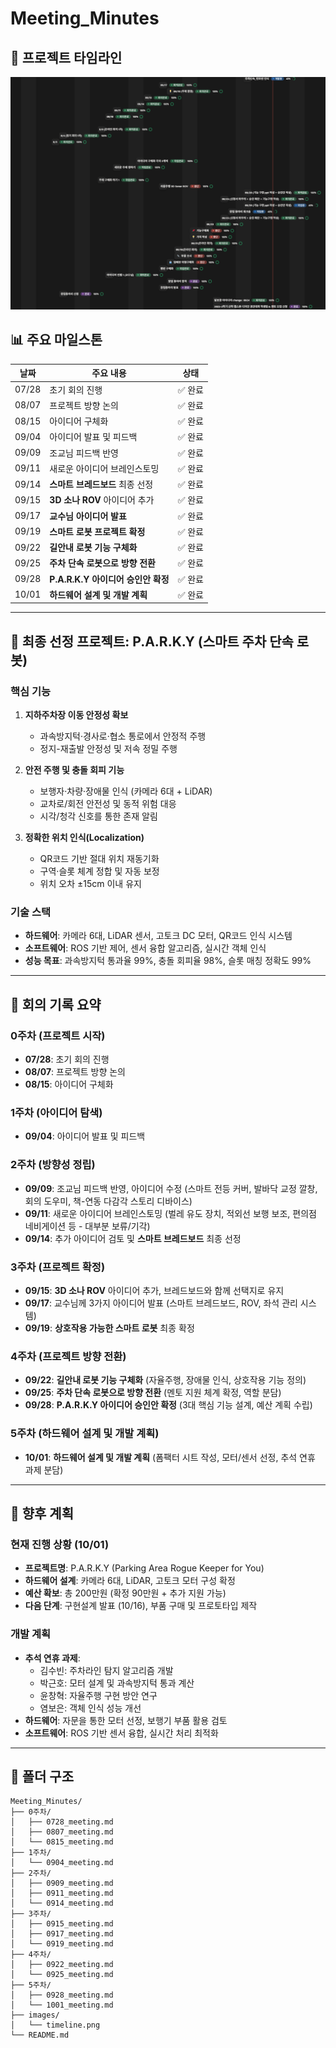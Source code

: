 # Meeting_Minutes

## 📅 프로젝트 타임라인

![노션 타임라인](./images/timeline.png)

## 📊 주요 마일스톤

| 날짜 | 주요 내용 | 상태 |
|------|-----------|------|
| 07/28 | 초기 회의 진행 | ✅ 완료 |
| 08/07 | 프로젝트 방향 논의 | ✅ 완료 |
| 08/15 | 아이디어 구체화 | ✅ 완료 |
| 09/04 | 아이디어 발표 및 피드백 | ✅ 완료 |
| 09/09 | 조교님 피드백 반영 | ✅ 완료 |
| 09/11 | 새로운 아이디어 브레인스토밍 | ✅ 완료 |
| 09/14 | **스마트 브레드보드** 최종 선정 | ✅ 완료 |
| 09/15 | **3D 소나 ROV** 아이디어 추가 | ✅ 완료 |
| 09/17 | **교수님 아이디어 발표** | ✅ 완료 |
| 09/19 | **스마트 로봇 프로젝트 확정** | ✅ 완료 |
| 09/22 | **길안내 로봇 기능 구체화** | ✅ 완료 |
| 09/25 | **주차 단속 로봇으로 방향 전환** | ✅ 완료 |
| 09/28 | **P.A.R.K.Y 아이디어 승인안 확정** | ✅ 완료 |
| 10/01 | **하드웨어 설계 및 개발 계획** | ✅ 완료 |

---

## 🎯 최종 선정 프로젝트: P.A.R.K.Y (스마트 주차 단속 로봇)

### 핵심 기능
1. **지하주차장 이동 안정성 확보**
   - 과속방지턱·경사로·협소 통로에서 안정적 주행
   - 정지-재출발 안정성 및 저속 정밀 주행

2. **안전 주행 및 충돌 회피 기능**  
   - 보행자·차량·장애물 인식 (카메라 6대 + LiDAR)
   - 교차로/회전 안전성 및 동적 위험 대응
   - 시각/청각 신호를 통한 존재 알림

3. **정확한 위치 인식(Localization)**
   - QR코드 기반 절대 위치 재동기화
   - 구역·슬롯 체계 정합 및 자동 보정
   - 위치 오차 ±15cm 이내 유지

### 기술 스택
- **하드웨어**: 카메라 6대, LiDAR 센서, 고토크 DC 모터, QR코드 인식 시스템
- **소프트웨어**: ROS 기반 제어, 센서 융합 알고리즘, 실시간 객체 인식
- **성능 목표**: 과속방지턱 통과율 99%, 충돌 회피율 98%, 슬롯 매칭 정확도 99%


---

## 📝 회의 기록 요약

### 0주차 (프로젝트 시작)
- **07/28**: 초기 회의 진행
- **08/07**: 프로젝트 방향 논의  
- **08/15**: 아이디어 구체화

### 1주차 (아이디어 탐색)
- **09/04**: 아이디어 발표 및 피드백

### 2주차 (방향성 정립)
- **09/09**: 조교님 피드백 반영, 아이디어 수정 (스마트 전등 커버, 발바닥 교정 깔창, 회의 도우미, 책-연동 다감각 스토리 디바이스)
- **09/11**: 새로운 아이디어 브레인스토밍 (벌레 유도 장치, 적외선 보행 보조, 편의점 네비게이션 등 - 대부분 보류/기각)
- **09/14**: 추가 아이디어 검토 및 **스마트 브레드보드** 최종 선정

### 3주차 (프로젝트 확정)
- **09/15**: **3D 소나 ROV** 아이디어 추가, 브레드보드와 함께 선택지로 유지
- **09/17**: 교수님께 3가지 아이디어 발표 (스마트 브레드보드, ROV, 좌석 관리 시스템)
- **09/19**: **상호작용 가능한 스마트 로봇** 최종 확정

### 4주차 (프로젝트 방향 전환)
- **09/22**: **길안내 로봇 기능 구체화** (자율주행, 장애물 인식, 상호작용 기능 정의)
- **09/25**: **주차 단속 로봇으로 방향 전환** (멘토 지원 체계 확정, 역할 분담)
- **09/28**: **P.A.R.K.Y 아이디어 승인안 확정** (3대 핵심 기능 설계, 예산 계획 수립)

### 5주차 (하드웨어 설계 및 개발 계획)
- **10/01**: **하드웨어 설계 및 개발 계획** (폼팩터 시트 작성, 모터/센서 선정, 추석 연휴 과제 분담)

---

## 🚀 향후 계획

### 현재 진행 상황 (10/01)
- **프로젝트명**: P.A.R.K.Y (Parking Area Rogue Keeper for You)
- **하드웨어 설계**: 카메라 6대, LiDAR, 고토크 모터 구성 확정
- **예산 확보**: 총 200만원 (확정 90만원 + 추가 지원 가능)
- **다음 단계**: 구현설계 발표 (10/16), 부품 구매 및 프로토타입 제작

### 개발 계획
- **추석 연휴 과제**: 
  - 김수빈: 주차라인 탐지 알고리즘 개발
  - 박근호: 모터 설계 및 과속방지턱 통과 계산
  - 윤창혁: 자율주행 구현 방안 연구
  - 염보은: 객체 인식 성능 개선
- **하드웨어**: 자문을 통한 모터 선정, 보행기 부품 활용 검토
- **소프트웨어**: ROS 기반 센서 융합, 실시간 처리 최적화

---

## 📂 폴더 구조

```
Meeting_Minutes/
├── 0주차/
│   ├── 0728_meeting.md
│   ├── 0807_meeting.md
│   └── 0815_meeting.md
├── 1주차/
│   └── 0904_meeting.md
├── 2주차/
│   ├── 0909_meeting.md
│   ├── 0911_meeting.md
│   └── 0914_meeting.md
├── 3주차/
│   ├── 0915_meeting.md
│   ├── 0917_meeting.md
│   └── 0919_meeting.md
├── 4주차/
│   ├── 0922_meeting.md
│   └── 0925_meeting.md
├── 5주차/
│   ├── 0928_meeting.md
│   └── 1001_meeting.md
├── images/
│   └── timeline.png
└── README.md
```
